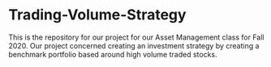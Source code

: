 # Trading-Volume-Strategy
This is the repository for our project for our Asset Management class for Fall 2020. Our project concerned creating an investment strategy by creating a benchmark portfolio based around high volume traded stocks.
